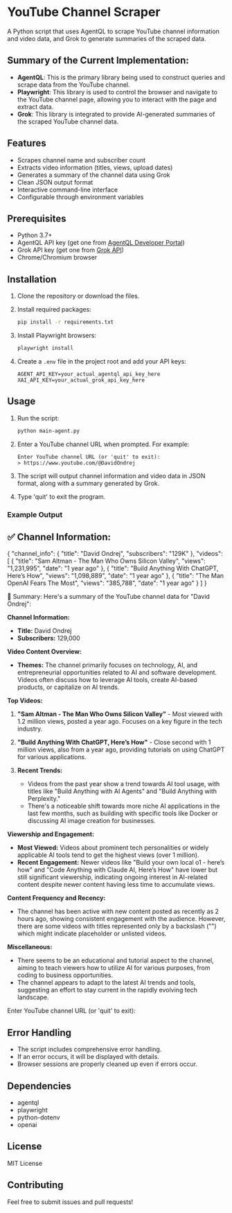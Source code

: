 # YouTube Channel Scraper

A Python script that uses AgentQL to scrape YouTube channel information and video data, and Grok to generate summaries of the scraped data.

## Summary of the Current Implementation:
- **AgentQL**: This is the primary library being used to construct queries and scrape data from the YouTube channel.
- **Playwright**: This library is used to control the browser and navigate to the YouTube channel page, allowing you to interact with the page and extract data.
- **Grok**: This library is integrated to provide AI-generated summaries of the scraped YouTube channel data.

## Features

- Scrapes channel name and subscriber count
- Extracts video information (titles, views, upload dates)
- Generates a summary of the channel data using Grok
- Clean JSON output format
- Interactive command-line interface
- Configurable through environment variables

## Prerequisites

- Python 3.7+
- AgentQL API key (get one from [AgentQL Developer Portal](https://docs.agentql.com))
- Grok API key (get one from [Grok API](https://x.ai))
- Chrome/Chromium browser

## Installation

1. Clone the repository or download the files.

2. Install required packages:
   ```bash
   pip install -r requirements.txt
   ```

3. Install Playwright browsers:
   ```bash
   playwright install
   ```

4. Create a `.env` file in the project root and add your API keys:
   ```plaintext
   AGENT_API_KEY=your_actual_agentql_api_key_here
   XAI_API_KEY=your_actual_grok_api_key_here
   ```

## Usage

1. Run the script:
   ```bash
   python main-agent.py
   ```

2. Enter a YouTube channel URL when prompted. For example:
   ```
   Enter YouTube channel URL (or 'quit' to exit): 
   > https://www.youtube.com/@DavidOndrej
   ```

3. The script will output channel information and video data in JSON format, along with a summary generated by Grok.

4. Type 'quit' to exit the program.

### Example Output

✅ Channel Information:
--------------------------------------------------
{
  "channel_info": {
    "title": "David Ondrej",
    "subscribers": "129K"
  },
  "videos": [
    {
      "title": "Sam Altman - The Man Who Owns Silicon Valley",
      "views": "1,231,995",
      "date": "1 year ago"
    },
    {
      "title": "Build Anything With ChatGPT, Here’s How",
      "views": "1,098,889",
      "date": "1 year ago"
    },
    {
      "title": "The Man OpenAI Fears The Most",
      "views": "385,788",
      "date": "1 year ago"
    }
  ]
}

📝 Summary:
Here's a summary of the YouTube channel data for "David Ondrej":

**Channel Information:**
- **Title:** David Ondrej
- **Subscribers:** 129,000

**Video Content Overview:**
- **Themes:** The channel primarily focuses on technology, AI, and entrepreneurial opportunities related to AI and software development. Videos often discuss how to leverage AI tools, create AI-based products, or capitalize on AI trends.

**Top Videos:**
1. **"Sam Altman - The Man Who Owns Silicon Valley"** - Most viewed with 1.2 million views, posted a year ago. Focuses on a key figure in the tech industry.
   
2. **"Build Anything With ChatGPT, Here’s How"** - Close second with 1 million views, also from a year ago, providing tutorials on using ChatGPT for various applications.

3. **Recent Trends:**
   - Videos from the past year show a trend towards AI tool usage, with titles like "Build Anything with AI Agents" and "Build Anything with Perplexity."
   - There's a noticeable shift towards more niche AI applications in the last few months, such as building with specific tools like Docker or discussing AI image creation for businesses.

**Viewership and Engagement:**
- **Most Viewed:** Videos about prominent tech personalities or widely applicable AI tools tend to get the highest views (over 1 million).
- **Recent Engagement:** Newer videos like "Build your own local o1 - here’s how" and "Code Anything with Claude AI, Here’s How" have lower but still significant viewership, indicating ongoing interest in AI-related content despite newer content having less time to accumulate views.

**Content Frequency and Recency:**
- The channel has been active with new content posted as recently as 2 hours ago, showing consistent engagement with the audience. However, there are some videos with titles represented only by a backslash ("\") which might indicate placeholder or unlisted videos.

**Miscellaneous:**
- There seems to be an educational and tutorial aspect to the channel, aiming to teach viewers how to utilize AI for various purposes, from coding to business opportunities. 
- The channel appears to adapt to the latest AI trends and tools, suggesting an effort to stay current in the rapidly evolving tech landscape.

Enter YouTube channel URL (or 'quit' to exit): 
> 

## Error Handling

- The script includes comprehensive error handling.
- If an error occurs, it will be displayed with details.
- Browser sessions are properly cleaned up even if errors occur.

## Dependencies

- agentql
- playwright
- python-dotenv
- openai

## License

MIT License

## Contributing

Feel free to submit issues and pull requests!